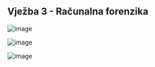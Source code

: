 ## Vježba 3 - Računalna forenzika

![image](https://user-images.githubusercontent.com/56872071/173101644-6862f12d-1dc4-49b6-a79b-e93f07a462c4.png)

![image](https://user-images.githubusercontent.com/56872071/173101724-ac286508-a905-46a7-b5e6-df3f11e791e3.png)

![image](https://user-images.githubusercontent.com/56872071/173101810-cd633943-8f65-401b-b5d0-12ce06782468.png)
